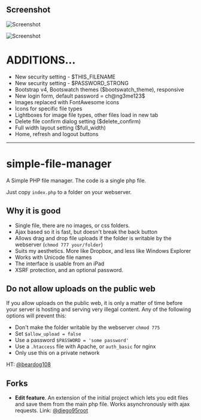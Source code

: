 ## Screenshot

![Screenshot](https://raw.github.com/xcartmods/simple-file-manager/master/screenshot.jpg "Screenshot")

![Screenshot](https://raw.github.com/xcartmods/simple-file-manager/master/screenshot2.jpg "Screenshot")

# ADDITIONS...

- New security setting - $THIS_FILENAME
- New security setting - $PASSWORD_STRONG
- Bootstrap v4, Bootswatch themes ($bootswatch_theme), responsive
- New login form, default password = ch@ng3me123$
- Images replaced with FontAwesome icons
- Icons for specific file types
- Lightboxes for image file types, other files load in new tab
- Delete file confirm dialog setting ($delete_confirm)
- Full width layout setting ($full_width)
- Home, refresh and logout buttons

---

simple-file-manager
===================

A Simple PHP file manager.  The code is a single php file.  

Just copy `index.php` to a folder on your webserver.  

## Why it is good

- Single file, there are no images, or css folders.  
- Ajax based so it is fast, but doesn't break the back button
- Allows drag and drop file uploads if the folder is writable by the webserver (`chmod 777 your/folder`)
- Suits my aesthetics.  More like Dropbox, and less like Windows Explorer
- Works with Unicode file names
- The interface is usable from an iPad
- XSRF protection, and an optional password.

## Do not allow uploads on the public web

If you allow uploads on the public web, it is only a matter of time before your server is hosting and serving very illegal content. Any of the following options will prevent this:
 - Don't make the folder writable by the webserver `chmod 775`
 - Set `$allow_upload = false`
 - Use a password `$PASSWORD = 'some password'`
 - Use a `.htaccess` file with Apache, or `auth_basic` for nginx
 - Only use this on a private network

HT: [@beardog108](https://github.com/beardog108)

## Forks

- **Edit feature**. An extension of the initial project which lets you edit files and save them from the main php file. Works asynchronously with ajax requests. Link: [@diego95root](https://github.com/diego95root/File-manager-php)


